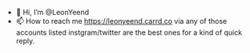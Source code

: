 - 👋 Hi, I’m @LeonYeend
- 📫 How to reach me https://leonyeend.carrd.co via any of those accounts listed instgram/twitter are the best ones for a kind of quick reply.

<!---
LeonYeend/LeonYeend is a ✨ special ✨ repository because its `README.md` (this file) appears on your GitHub profile.
You can click the Preview link to take a look at your changes.
--->
